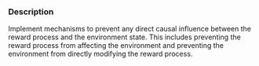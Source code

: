 ### Description

Implement mechanisms to prevent any direct causal influence between the reward process and the environment state. This includes preventing the reward process from affecting the environment and preventing the environment from directly modifying the reward process.
